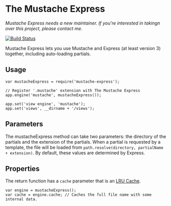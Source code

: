 # The Mustache Express

*Mustache Express needs a new maintainer. If you're interested in takingn over this project, please contact me.*

[![Build Status](https://travis-ci.org/bryanburgers/node-mustache-express.png)](https://travis-ci.org/bryanburgers/node-mustache-express)

Mustache Express lets you use Mustache and Express (at least version 3) together, including auto-loading partials.

## Usage

    var mustacheExpress = require('mustache-express');

    // Register '.mustache' extension with The Mustache Express
    app.engine('mustache', mustacheExpress());

    app.set('view engine', 'mustache');
    app.set('views', __dirname + '/views');

## Parameters

The mustacheExpress method can take two parameters: the directory of the partials and the extension of the partials. When a partial is requested by a template, the file will be loaded from `path.resolve(directory, partialName + extension)`. By default, these values are determined by Express.

## Properties

The return function has a `cache` parameter that is an [LRU Cache](https://github.com/isaacs/node-lru-cache).

    var engine = mustacheExpress();
    var cache = engine.cache; // Caches the full file name with some internal data.
